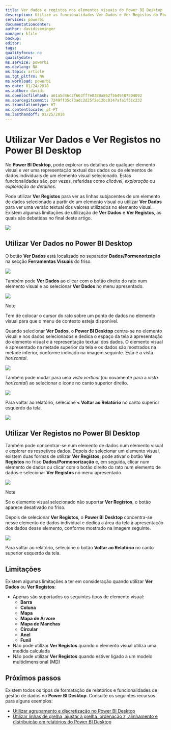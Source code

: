 ```yaml
---
title: Ver dados e registos nos elementos visuais do Power BI Desktop
description: Utilize as funcionalidades Ver Dados e Ver Registos do Power BI Desktop para explorar detalhes
services: powerbi
documentationcenter: 
author: davidiseminger
manager: kfile
backup: 
editor: 
tags: 
qualityfocus: no
qualitydate: 
ms.service: powerbi
ms.devlang: NA
ms.topic: article
ms.tgt_pltfrm: NA
ms.workload: powerbi
ms.date: 01/24/2018
ms.author: davidi
ms.openlocfilehash: a61a5d46c2f663ff7e8388a862f5649487504092
ms.sourcegitcommit: 7249ff35c73adc2d25f2e12bc0147afa1f31c232
ms.translationtype: HT
ms.contentlocale: pt-PT
ms.lasthandoff: 01/25/2018
---
```

# <a name="use-see-data-and-see-records-in-power-bi-desktop"></a>Utilizar Ver Dados e Ver Registos no Power BI Desktop
No **Power BI Desktop**, pode explorar os detalhes de qualquer elemento visual e ver uma representação textual dos dados ou de elementos de dados individuais de um elemento visual selecionado. Estas funcionalidades são, por vezes, referidas como *clicável*, *exploração* ou *exploração de detalhes*.

Pode utilizar **Ver Registos** para ver as linhas subjacentes de um elemento de dados selecionado a partir de um elemento visual ou utilizar **Ver Dados** para ver uma versão textual dos valores utilizados no elemento visual. Existem algumas limitações de utilização de **Ver Dados** e **Ver Registos**, as quais são debatidas no final deste artigo.

![](media/desktop-see-data-see-records/see-data-see-records_1.png)

## <a name="using-see-data-in-power-bi-desktop"></a>Utilizar Ver Dados no Power BI Desktop
O botão **Ver Dados** está localizado no separador **Dados/Pormenorização** na secção **Ferramentas Visuais** do friso.

![](media/desktop-see-data-see-records/see-data-see-records_2.png)

Também pode **Ver Dados** ao clicar com o botão direito do rato num elemento visual e ao selecionar **Ver Dados** no menu apresentado.

![](media/desktop-see-data-see-records/see-data-see-records_3.png)

> [!NOTE]
> Tem de colocar o cursor do rato sobre um ponto de dados no elemento visual para que o menu de contexto esteja disponível.
> 
> 

Quando selecionar **Ver Dados**, o **Power BI Desktop** centra-se no elemento visual e nos dados selecionados e dedica o espaço da tela à apresentação do elemento visual e à representação textual dos dados. O elemento visual é apresentado na metade superior da tela e os dados são mostrados na metade inferior, conforme indicado na imagem seguinte. Esta é a vista *horizontal*.

![](media/desktop-see-data-see-records/see-data-see-records_4.png)

Também pode mudar para uma *vista vertical* (ou novamente para a *vista horizontal*) ao selecionar o ícone no canto superior direito.

![](media/desktop-see-data-see-records/see-data-see-records_5.png)

Para voltar ao relatório, selecione **< Voltar ao Relatório** no canto superior esquerdo da tela.

![](media/desktop-see-data-see-records/see-data-see-records_6.png)

## <a name="using-see-records-in-power-bi-desktop"></a>Utilizar Ver Registos no Power BI Desktop
Também pode concentrar-se num elemento de dados num elemento visual e explorar os respetivos dados. Depois de selecionar um elemento visual, existem duas formas de utilizar **Ver Registos**; pode ativar o botão **Ver Registos** no friso **Dados/Pormenorização** e, em seguida, clicar num elemento de dados ou clicar com o botão direito do rato num elemento de dados e selecionar **Ver Registos** no menu apresentado.

![](media/desktop-see-data-see-records/see-data-see-records_7.png)

> [!NOTE]
> Se o elemento visual selecionado não suportar **Ver Registos**, o botão aparece desativado no friso.
> 
> 

Depois de selecionar **Ver Registos**, o **Power BI Desktop** concentra-se nesse elemento de dados individual e dedica a área da tela à apresentação dos dados desse elemento, conforme mostrado na imagem seguinte.

![](media/desktop-see-data-see-records/see-data-see-records_8.png)

Para voltar ao relatório, selecione o botão **Voltar ao Relatório** no canto superior esquerdo da tela.

## <a name="limitations"></a>Limitações
Existem algumas limitações a ter em consideração quando utilizar **Ver Dados** ou **Ver Registos**:

* Apenas são suportados os seguintes tipos de elemento visual:
  * **Barra**
  * **Coluna**
  * **Mapa**
  * **Mapa de Árvore**
  * **Mapa de Manchas**
  * **Circular**
  * **Anel**
  * **Funil**
* Não pode utilizar **Ver Registos** quando o elemento visual utiliza uma medida calculada
* Não pode utilizar **Ver Registos** quando estiver ligado a um modelo multidimensional (MD)

## <a name="next-steps"></a>Próximos passos
Existem todos os tipos de formatação de relatórios e funcionalidades de gestão de dados no **Power BI Desktop**. Consulte os seguintes recursos para alguns exemplos:

* [Utilizar agrupamento e discretização no Power BI Desktop](desktop-grouping-and-binning.md)
* [Utilizar linhas de grelha, ajustar à grelha, ordenação z, alinhamento e distribuição em relatórios do Power BI Desktop](desktop-gridlines-snap-to-grid.md)

